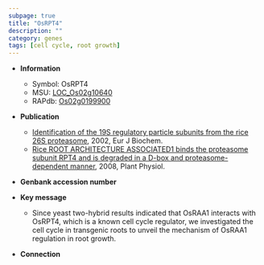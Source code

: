 ```yaml
---
subpage: true
title: "OsRPT4"
description: ""
category: genes
tags: [cell cycle, root growth]
---
```


* **Information**  
    + Symbol: OsRPT4  
    + MSU: [LOC_Os02g10640](http://rice.plantbiology.msu.edu/cgi-bin/ORF_infopage.cgi?orf=LOC_Os02g10640)  
    + RAPdb: [Os02g0199900](http://rapdb.dna.affrc.go.jp/viewer/gbrowse_details/irgsp1?name=Os02g0199900)  

* **Publication**  
    + [Identification of the 19S regulatory particle subunits from the rice 26S proteasome](http://www.ncbi.nlm.nih.gov/pubmed?term=Identification+of+the+19S+regulatory+particle+subunits+from+the+rice+26S+proteasome%5BTitle%5D), 2002, Eur J Biochem.
    + [Rice ROOT ARCHITECTURE ASSOCIATED1 binds the proteasome subunit RPT4 and is degraded in a D-box and proteasome-dependent manner](http://www.ncbi.nlm.nih.gov/pubmed?term=Rice+ROOT+ARCHITECTURE+ASSOCIATED1+binds+the+proteasome+subunit+RPT4+and+is+degraded+in+a+D-box+and+proteasome-dependent+manner%5BTitle%5D), 2008, Plant Physiol.

* **Genbank accession number**  

* **Key message**  
    + Since yeast two-hybrid results indicated that OsRAA1 interacts with OsRPT4, which is a known cell cycle regulator, we investigated the cell cycle in transgenic roots to unveil the mechanism of OsRAA1 regulation in root growth.

* **Connection**  



